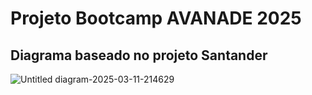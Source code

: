 # Projeto Bootcamp AVANADE 2025

## Diagrama baseado no projeto Santander
![Untitled diagram-2025-03-11-214629](https://github.com/user-attachments/assets/28cc4c1c-51b8-4d92-a1f5-b8d064ae60d8)
